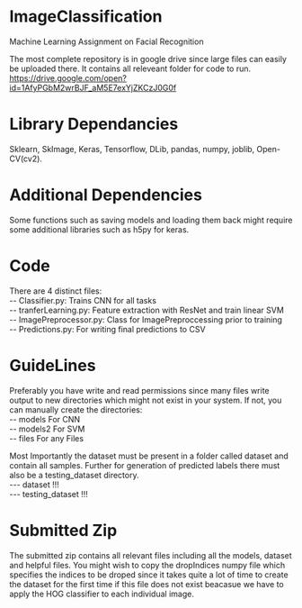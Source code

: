 # ImageClassification
Machine Learning Assignment on Facial Recognition

The most complete repository is in google drive since large files can easily be uploaded there. It contains all releveant folder for code to run. 
https://drive.google.com/open?id=1AfyPGbM2wrBJF_aM5E7exYjZKCzJ0G0f

# Library Dependancies
Sklearn, SkImage, Keras, Tensorflow, DLib, pandas, numpy, joblib, Open-CV(cv2).

# Additional Dependencies
Some functions such as saving models and loading them back might require some additional libraries such as h5py for keras.

# Code
There are 4 distinct files:   
-- Classifier.py: Trains CNN for all tasks  
-- tranferLearning.py: Feature extraction with ResNet and train linear SVM   
-- ImagePreprocessor.py: Class for ImagePreproccessing prior to training   
-- Predictions.py: For writing final predictions to CSV   

# GuideLines
Preferably you have write and read permissions since many files write output to new directories which might not exist in your system. If not, you can manually create the directories:      
-- models For CNN   
-- models2  For SVM   
-- files For any Files   

Most Importantly the dataset must be present in a folder called dataset and contain all samples. Further for generation of predicted labels there must also be a testing_dataset directory.     
--- dataset !!!   
--- testing_dataset !!!   

# Submitted Zip
The submitted zip contains all relevant files including all the models, dataset and helpful files. You might wish to copy the dropIndices numpy file which specifies the indices to be droped since it takes quite a lot of time to create the dataset for the first time if this file does not exist beacasue we have to apply the HOG classifier to each individual image.
